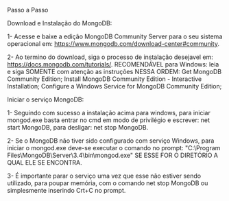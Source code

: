 Passo a Passo

Download e Instalação do MongoDB:

1- Acesse e baixe a edição MongoDB Community Server para o seu sistema operacional em: https://www.mongodb.com/download-center#community.

2- Ao termino do download, siga o processo de instalação desejavel em: https://docs.mongodb.com/tutorials/.
RECOMENDÁVEL para Windows: leia e siga SOMENTE com atenção as instruções NESSA ORDEM: 
Get MongoDB Community Edition;
Install MongoDB Community Edition - Interactive Installation;
Configure a Windows Service for MongoDB Community Edition;

Iniciar o serviço MongoDB:

1- Seguindo com sucesso a instalação acima para windows, para iniciar mongod.exe basta entrar no cmd em modo de privilégio e escrever: net start MongoDB, para desligar: net stop MongoDB.

2- Se o MongoDB não tiver sido configurado com serviço Windows, para iniciar o mongod.exe deve-se executar o comando no prompt: "C:\Program Files\MongoDB\Server\3.4\bin\mongod.exe" SE ESSE FOR O DIRETÓRIO A QUAL ELE SE ENCONTRA.

3- É importante parar o serviço uma vez que esse não estiver sendo utilizado, para poupar memória, com o comando net stop MongoDB ou simplesmente inserindo Crt+C no prompt.



